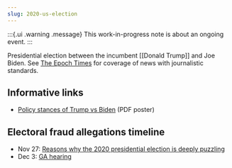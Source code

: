 ```yaml
---
slug: 2020-us-election
---
```


:::{.ui .warning .message}
This work-in-progress note is about an ongoing event.
:::

Presidential election between the incumbent [[Donald Trump]] and Joe Biden. See [The Epoch Times](https://www.theepochtimes.com/election-2020) for coverage of news with journalistic standards.

## Informative links

* [Policy stances of Trump vs Biden](https://cdn.epoch.cloud/assets/static_assets/Trump-Biden_Policy_Stances.pdf) (PDF poster)

## Electoral fraud allegations timeline

* Nov 27: [Reasons why the 2020 presidential election is deeply puzzling](https://archive.is/8qpJS)
* Dec 3: [GA hearing](https://twitter.com/KanekoaTheGreat/status/1334572762933805056)